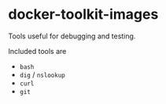 # docker-toolkit-images

Tools useful for debugging and testing.

Included tools are

- `bash`
- `dig` / `nslookup`
- `curl`
- `git`
